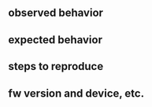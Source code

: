 ## observed behavior

## expected behavior

## steps to reproduce
[//]: # "1. "
[//]: # "2. "
[//]: # "3. "

## fw version and device, etc.
[//]: # "- version: "
[//]: # "- platform: "
[//]: # "- subsystem: "
